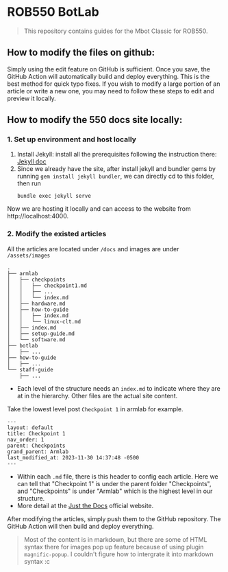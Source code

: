 # ROB550 BotLab

> This repository contains guides for the Mbot Classic for ROB550.

## How to modify the files on github:
Simply using the edit feature on GitHub is sufficient. Once you save, the GitHub Action will automatically build and deploy everything. This is the best method for quick typo fixes. If you wish to modify a large portion of an article or write a new one, you may need to follow these steps to edit and preview it locally.

## How to modify the 550 docs site locally:

### 1. Set up environment and host locally
1. Install Jekyll: install all the prerequisites following the instruction there: [Jekyll doc](https://jekyllrb.com/docs/)
2. Since we already have the site, after install jekyll and bundler gems by running `gem install jekyll bundler`, we can directly cd to this folder, then run
    ```
    bundle exec jekyll serve
    ```
Now we are hosting it locally and can access to the website from http://localhost:4000.

### 2. Modify the existed articles
All the articles are located under `/docs` and images are under `/assets/images`
```
.
├── armlab
│   ├── checkpoints
│   │   ├── checkpoint1.md
│   │   ├── ...
│   │   └── index.md
│   ├── hardware.md
│   ├── how-to-guide
│   │   ├── index.md
│   │   └── linux-clt.md
│   ├── index.md
│   ├── setup-guide.md
│   └── software.md
├── botlab
│   ├── ...
├── how-to-guide
│   ├── ...
└── staff-guide
    ├── ...

```
- Each level of the structure needs an `index.md` to indicate where they are at in the hierarchy. Other files are the actual site content.

Take the lowest level post `Checkpoint 1` in armlab for example.

```
---
layout: default
title: Checkpoint 1
nav_order: 1
parent: Checkpoints
grand_parent: Armlab
last_modified_at: 2023-11-30 14:37:48 -0500
---
```
- Within each `.md` file, there is this header to config each article. Here we can tell that "Checkpoint 1" is under the parent folder "Checkpoints", and "Checkpoints" is under "Armlab" which is the highest level in our structure.
- More detail at the [Just the Docs](https://github.com/just-the-docs/just-the-docs) official website.

After modifying the articles, simply push them to the GitHub repository. The GitHub Action will then build and deploy everything.

> Most of the content is in markdown, but there are some of HTML syntax there for images pop up feature because of using plugin `magnific-popup`. I couldn't figure how to intergrate it into markdown syntax :c
